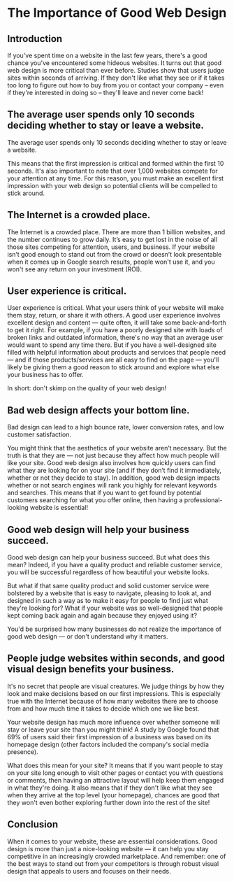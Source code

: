 # The Importance of Good Web Design

## Introduction

If you've spent time on a website in the last few years, there's a good chance you've encountered some hideous websites. It turns out that good web design is more critical than ever before. Studies show that users judge sites within seconds of arriving. If they don't like what they see or if it takes too long to figure out how to buy from you or contact your company – even if they're interested in doing so – they'll leave and never come back!

## The average user spends only 10 seconds deciding whether to stay or leave a website.

The average user spends only 10 seconds deciding whether to stay or leave a website.

This means that the first impression is critical and formed within the first 10 seconds. It's also important to note that over 1,000 websites compete for your attention at any time. For this reason, you must make an excellent first impression with your web design so potential clients will be compelled to stick around.

## The Internet is a crowded place.

The Internet is a crowded place. There are more than 1 billion websites, and the number continues to grow daily. It’s easy to get lost in the noise of all those sites competing for attention, users, and business. If your website isn’t good enough to stand out from the crowd or doesn’t look presentable when it comes up in Google search results, people won't use it, and you won't see any return on your investment (ROI).

## User experience is critical.

User experience is critical. What your users think of your website will make them stay, return, or share it with others. A good user experience involves excellent design and content — quite often, it will take some back-and-forth to get it right. For example, if you have a poorly designed site with loads of broken links and outdated information, there's no way that an average user would want to spend any time there. But if you have a well-designed site filled with helpful information about products and services that people need — and if those products/services are all easy to find on the page — you'll likely be giving them a good reason to stick around and explore what else your business has to offer.

In short: don't skimp on the quality of your web design!

## Bad web design affects your bottom line.

Bad design can lead to a high bounce rate, lower conversion rates, and low customer satisfaction.

You might think that the aesthetics of your website aren’t necessary. But the truth is that they are — not just because they affect how much people will like your site. Good web design also involves how quickly users can find what they are looking for on your site (and if they don’t find it immediately, whether or not they decide to stay). In addition, good web design impacts whether or not search engines will rank you highly for relevant keywords and searches. This means that if you want to get found by potential customers searching for what you offer online, then having a professional-looking website is essential!

## Good web design will help your business succeed.

Good web design can help your business succeed. But what does this mean? Indeed, if you have a quality product and reliable customer service, you will be successful regardless of how beautiful your website looks.

But what if that same quality product and solid customer service were bolstered by a website that is easy to navigate, pleasing to look at, and designed in such a way as to make it easy for people to find just what they're looking for? What if your website was so well-designed that people kept coming back again and again because they enjoyed using it?

You'd be surprised how many businesses do not realize the importance of good web design — or don't understand why it matters.

## People judge websites within seconds, and good visual design benefits your business.

It's no secret that people are visual creatures. We judge things by how they look and make decisions based on our first impressions. This is especially true with the Internet because of how many websites there are to choose from and how much time it takes to decide which one we like best.

Your website design has much more influence over whether someone will stay or leave your site than you might think! A study by Google found that 69% of users said their first impression of a business was based on its homepage design (other factors included the company's social media presence).

What does this mean for your site? It means that if you want people to stay on your site long enough to visit other pages or contact you with questions or comments, then having an attractive layout will help keep them engaged in what they're doing. It also means that if they don't like what they see when they arrive at the top level (your homepage), chances are good that they won't even bother exploring further down into the rest of the site!

## Conclusion

When it comes to your website, these are essential considerations. Good design is more than just a nice-looking website — it can help you stay competitive in an increasingly crowded marketplace. And remember: one of the best ways to stand out from your competitors is through robust visual design that appeals to users and focuses on their needs.